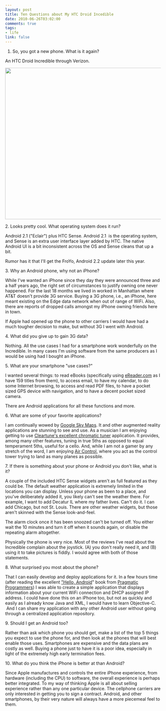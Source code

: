 ```yaml
--- 
layout: post
title: Ten Questions about My HTC Droid Incedible
date: 2010-06-26T03:02:00
comments: true
tags:
- life
link: false
---
```

1. So, you got a new phone. What is it again?

An HTC Droid Incredible through Verizon.
<p style="text-align: center;"><a href="https://zanshin.net/images/htc-incredible.jpg"><img class="aligncenter size-full wp-image-2364" title="htc-incredible" src="https://zanshin.net/images/htc-incredible.jpg" alt="" width="540" height="491" /></a></p>
<p style="text-align: left;">2. Looks pretty cool. What operating system does it run?</p>
<p style="text-align: left;">Android 2.1 ("Eclair") plus HTC Sense. Android 2.1  is the operating system, and Sense is an extra user interface layer added by HTC. The native Android UI is a bit inconsistent across the OS and Sense cleans that up a bit.</p>
<p style="text-align: left;">Rumor has it that I'll get the FroYo, Android 2.2 update later this year.</p>
<p style="text-align: left;">3. Why an Android phone, why not an iPhone?</p>
<p style="text-align: left;">While I've wanted an iPhone since they day they were announced three and a half years ago, the right set of circumstances to justify owning one never happened. For the last 18 months we lived in worked in Manhattan where AT&amp;T doesn't provide 3G service. Buying a 3G phone, i.e., an iPhone, here meant existing on the Edge data network when out of range of WiFi. Also, there are reports of dropped calls amongst my iPhone owning friends here in town.</p>
<p style="text-align: left;">If Apple had opened up the phone to other carriers I would have had a much tougher decision to make, but without 3G I went with Android.</p>
<p style="text-align: left;">4. What did you give up to gain 3G data?</p>
<p style="text-align: left;">Nothing. All the use cases I had for a smartphone work wonderfully on the Incredible. In many cases I'm using software from the same producers as I would be using had I bought an iPhone.</p>
<p style="text-align: left;">5. What are your smartphone "use cases?"</p>
<p style="text-align: left;">I wanted several things: to read eBooks (specifically using <a title="eReader.com" href="http://eReader.com" target="_blank">eReader.com</a> as I have 159 titles from them), to access email, to have my calendar, to do some Internet browsing, to access and read PDF files, to have a pocket sized GPS device with navigation, and to have a decent pocket sized camera.</p>
<p style="text-align: left;">There are Android applications for all these functions and more.</p>
<p style="text-align: left;">6. What are some of your favorite applications?</p>
<p style="text-align: left;">I am continually wowed by <a title="Google Sky Maps" href="http://www.google.com/sky/skymap/" target="_blank">Google Sky Maps</a>. It and other augmented reality applications are stunning to see and use. As a musician I am enjoying getting to use <a title="Cleartune Chromatic Tuner" href="http://www.appbrain.com/app/com.bitcount.cleartune" target="_blank">Cleartune's excellent chromatic tuner</a> application. It provides, among many other features, tuning in true 5ths as opposed to equal temperament 5ths, useful for a cello. And, while I am not a gamer by any stretch of the word, I am enjoying <a title="Air Control" href="http://www.appbrain.com/app/dk.logisoft.aircontrol" target="_blank">Air Control</a>, where you act as the control tower trying to land as many planes as possible.</p>
<p style="text-align: left;">7. If there is something about your phone or Android you don't like, what is it?</p>
<p style="text-align: left;">A couple of the included HTC Sense widgets aren't as full featured as they could be. The default weather application is extremely limited in the locations you can display. Unless your phone as been to a place, and you've deliberately added it, you likely can't see the weather there. For example, I want to add Decatur IL where my father lives. Can't do it. I can add Chicago, but not St. Louis. There are other weather widgets, but those aren't skinned with the Sense look-and-feel.</p>
<p style="text-align: left;">The alarm clock once it has been snoozed can't be turned off. You either wait the 10 minutes and turn it off when it sounds again, or disable the repeating alarm altogether.</p>
<p style="text-align: left;">Physically the phone is very nice. Most of the reviews I've read about the Incredible complain about the joystick. (A) you don't really need it, and (B) using it to take pictures is fiddly. I would agree with both of those statements.</p>
<p style="text-align: left;">8. What surprised you most about the phone?</p>
<p style="text-align: left;">That I can easily develop and deploy applications for it. In a few hours time (after reading the excellent <a title="Hello, Android" href="http://www.pragprog.com/titles/eband3/hello-android" target="_blank">"Hello, Android</a>" book from <a title="Pragmatic Programmers" href="http://www.pragprog.com/" target="_blank">Pragmatic Programmers</a>) I was able to create a simple application that displays information about your current WiFi connection and DHCP assigned IP address. I could have done this on an iPhone too, but not as quickly and easily as I already know Java and XML, I would have to learn Objective-C.  And I can share my application with any other Android user without going through a centralized application repository.</p>
<p style="text-align: left;">9. Should I get an Android too?</p>
<p style="text-align: left;">Rather than ask which phone you should get, make a list of the top 5 things you expect to use the phone for, and then look at the phones that will best enable those uses. Smartphones are expensive and the data plans are costly as well. Buying a phone just to have it is a poor idea, especially in light of the extremely high early termination fees.</p>
<p style="text-align: left;">10. What do you think the iPhone is better at than Android?</p>
<p style="text-align: left;">Since Apple manufactures and controls the entire iPhone experience, from hardware (including the CPU) to software, the overall experience is perhaps better integrated. To my way of thinking Apple is all about selling experience rather than any one particular device. The cellphone carriers are only interested in getting you to sign a contract. Android, and other smartphones, by their very nature will always have a more piecemeal feel to them.</p>
<p style="text-align: left;"></p>
